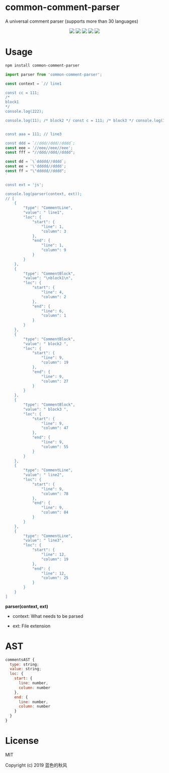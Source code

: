 # common-comment-parser

A universal comment parser (supports more than 30 languages)

<p align="center">
    <a href="https://travis-ci.org/hua1995116/common-comment-parser"><img src="https://travis-ci.org/hua1995116/common-comment-parser.svg?branch=master" /></a>
    <a href="https://codecov.io/gh/hua1995116/common-comment-parser"><img src="https://codecov.io/gh/hua1995116/common-comment-parser/branch/master/graph/badge.svg" /></a>
    <a href="https://npmcharts.com/compare/common-comment-parser?minimal=true" rel="nofollow"><img src="https://img.shields.io/npm/dm/common-comment-parser.svg" style="max-width:100%;"></a>
    <a href="https://www.npmjs.com/package/common-comment-parser" rel="nofollow"><img src="https://img.shields.io/npm/v/common-comment-parser.svg" style="max-width:100%;"></a>
    <a href="https://www.npmjs.com/package/common-comment-parser" rel="nofollow"><img src="https://img.shields.io/npm/l/common-comment-parser.svg?style=flat" style="max-width:100%;"></a>
</p>

# Usage

```bash
npm install common-comment-parser
```

```javascript
import parser from 'common-comment-parser';

const context = `// line1

const cc = 111;
/*
block1
*/
console.log(222);

console.log(11); /* block2 */ const c = 111; /* block3 */ console.log(111); // line2


const aaa = 111; // line3

const ddd = `//ddd//ddd//dddd`;
const eee = '//eee//eee//eee';
const fff = "//ddd//ddd//dddd";

const dd = `\`ddddd//dddd`;
const ee = '\'ddddd//dddd';
const ff = "\"ddddd//dddd";
`

const ext = 'js';

console.log(parser(context, ext));
// [
    {
        "type": "CommentLine",
        "value": " line1",
        "loc": {
            "start": {
                "line": 1,
                "column": 3
            },
            "end": {
                "line": 1,
                "column": 9
            }
        }
    },
    {
        "type": "CommentBlock",
        "value": "\nblock1\n",
        "loc": {
            "start": {
                "line": 4,
                "column": 2
            },
            "end": {
                "line": 6,
                "column": 1
            }
        }
    },
    {
        "type": "CommentBlock",
        "value": " block2 ",
        "loc": {
            "start": {
                "line": 9,
                "column": 19
            },
            "end": {
                "line": 9,
                "column": 27
            }
        }
    },
    {
        "type": "CommentBlock",
        "value": " block3 ",
        "loc": {
            "start": {
                "line": 9,
                "column": 47
            },
            "end": {
                "line": 9,
                "column": 55
            }
        }
    },
    {
        "type": "CommentLine",
        "value": " line2",
        "loc": {
            "start": {
                "line": 9,
                "column": 78
            },
            "end": {
                "line": 9,
                "column": 84
            }
        }
    },
    {
        "type": "CommentLine",
        "value": " line3",
        "loc": {
            "start": {
                "line": 12,
                "column": 19
            },
            "end": {
                "line": 12,
                "column": 25
            }
        }
    }
]
```

**parser(context, ext)**

- context: What needs to be parsed

- ext: File extension

# AST

```javascript
commentsAST {
  type: string;
  value: string;
  loc: {
    start: {
      line: number,
      column: number
    },
    end: {
      line: number,
      column: number
    }
  }
}
```

# License

MIT

Copyright (c) 2019 蓝色的秋风